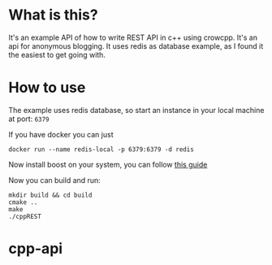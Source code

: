 # What is this?

It's an example API of how to write REST API in c++ using crowcpp. It's an api for anonymous blogging.
It uses redis as database example, as I found it the easiest to get going with.

# How to use

The example uses redis database, so start an instance in your local machine at port: `6379`

If you have docker you can just

```
docker run --name redis-local -p 6379:6379 -d redis
```

Now install boost on your system, you can follow [this guide](https://crowcpp.org/master/getting_started/setup/linux/)

Now you can build and run:

```
mkdir build && cd build
cmake ..
make
./cppREST
```
# cpp-api

